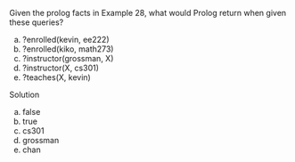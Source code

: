 Given the prolog facts in Example 28, what would Prolog return when given these queries?

1. ?enrolled(kevin, ee222)
2. ?enrolled(kiko, math273)
3. ?instructor(grossman, X)
4. ?instructor(X, cs301)
5. ?teaches(X, kevin)

Solution

1. false
2. true
3. cs301
4. grossman
5. chan

<style type="text/css">
    ol { list-style-type: lower-alpha; }
</style>